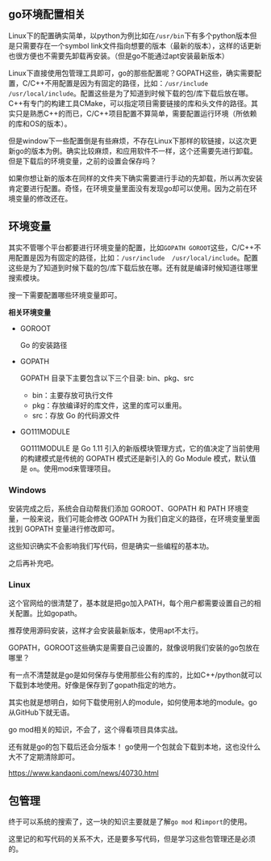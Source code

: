 ## go环境配置相关

Linux下的配置确实简单，以python为例比如在`/usr/bin`下有多个python版本但是只需要存在一个symbol link文件指向想要的版本（最新的版本），这样的话更新也很方便也不需要先卸载再安装。（但是go不能通过apt安装最新版本）

Linux下直接使用包管理工具即可，go的那些配置呢？GOPATH这些，确实需要配置，C/C++不用配置是因为有固定的路径，比如：`/usr/include  /usr/local/include`。配置这些是为了知道到时候下载的包/库下载后放在哪。C++有专门的构建工具CMake，可以指定项目需要链接的库和头文件的路径。其实只是熟悉C++的而已，C/C++项目配置不算简单，需要配置运行环境（所依赖的库和OS的版本）。



但是window下一些配置倒是有些麻烦，不存在Linux下那样的软链接，以这次更新go的版本为例。确实比较麻烦，和应用软件不一样，这个还需要先进行卸载。但是下载后的环境变量，之前的设置会保存吗？

如果你想让新的版本在同样的文件夹下确实需要进行手动的先卸载，所以再次安装肯定要进行配置。奇怪，在环境变量里面没有发现go却可以使用。因为之前在环境变量的修改还在。



## 环境变量

其实不管哪个平台都要进行环境变量的配置，比如`GOPATH GOROOT`这些，C/C++不用配置是因为有固定的路径，比如：`/usr/include  /usr/local/include`。配置这些是为了知道到时候下载的包/库下载后放在哪。还有就是编译时候知道往哪里搜索模块。

搜一下需要配置哪些环境变量即可。

**相关环境变量**

- GOROOT

  Go 的安装路径

- GOPATH

  GOPATH 目录下主要包含以下三个目录: bin、pkg、src

  * bin：主要存放可执行文件
  * pkg：存放编译好的库文件，这里的库可以重用。
  * src：存放 Go 的代码源文件

- GO111MODULE

  GO111MODULE 是 Go 1.11 引入的新版模块管理方式，它的值决定了当前使用的构建模式是传统的 GOPATH 模式还是新引入的 Go Module 模式，默认值是 `on`。使用mod来管理项目。

### Windows

安装完成之后，系统会自动帮我们添加 GOROOT、GOPATH 和 PATH 环境变量，一般来说，我们可能会修改 GOPATH 为我们自定义的路径，在环境变量里面找到 GOPATH 变量进行修改即可。



这些知识确实不会影响我们写代码，但是确实一些编程的基本功。



之后再补充吧。

### Linux

这个官网给的很清楚了，基本就是把go加入PATH，每个用户都需要设置自己的相关配置。比如gopath。

推荐使用源码安装，这样才会安装最新版本，使用apt不太行。



GOPATH，GOROOT这些确实是需要自己设置的，就像说明我们安装的go包放在哪里？



有一点不清楚就是go是如何保存与使用那些公有的库的，比如C++/python就可以下载到本地使用。好像是保存到了gopath指定的地方。



其实也就是想明白，如何下载使用别人的module，如何使用本地的module。go从GitHub下就无语。

go mod相关的知识，不会了，这个得看项目具体实战。

还有就是go的包下载后还会分版本！ go使用一个包就会下载到本地，这也没什么大不了定期清除即可。



https://www.kandaoni.com/news/40730.html



## 包管理

终于可以系统的搜索了，这一块的知识主要就是了解`go mod` 和`import`的使用。

这里记的和写代码的关系不大，还是要多写代码，但是学习这些包管理还是必须的。
